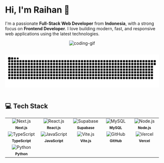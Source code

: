 # Hi, I'm Raihan 👋
I'm a passionate **Full-Stack Web Developer** from **Indonesia**, with a strong focus on **Frontend Developer**. I love building modern, fast, and responsive web applications using the latest technologies.
<div align="center">
  <img src="https://res.cloudinary.com/superfolio/image/upload/v1620689979/68747470733a2f2f692e70696e696d672e636f6d2f6f726967696e616c732f63362f33332f63322f63363333633230656465383266306530636564376435373064626533613166332e676966_yjuh2s.gif" width="1000" alt="coding-gif" />
</div>
<hr style="height:0px; border:none; background-color:#ccc;" />

![snake gif](https://github.com/hianasraihan/hianasraihan/blob/output/github-contribution-grid-snake.svg)
<hr style="height:0px; border:none; background-color:#ccc;" />

## 💻 Tech Stack

<table>
  <tr>
    <td align="center" width="120">
      <img src="https://cdn.jsdelivr.net/gh/devicons/devicon/icons/nextjs/nextjs-original-wordmark.svg" height="40" alt="Next.js" /><br/>
      <sub><b>Next.js</b></sub>
    </td>
    <td align="center" width="120">
      <img src="https://cdn.jsdelivr.net/gh/devicons/devicon/icons/react/react-original.svg" height="40" alt="React.js" /><br/>
      <sub><b>React.js</b></sub>
    </td>
    <td align="center" width="120">
      <img src="https://cdn.jsdelivr.net/gh/devicons/devicon/icons/supabase/supabase-original.svg" height="40" alt="Supabase" /><br/>
      <sub><b>Supabase</b></sub>
    </td>
    <td align="center" width="120">
      <img src="https://cdn.jsdelivr.net/gh/devicons/devicon/icons/mysql/mysql-original.svg" height="40" alt="MySQL" /><br/>
      <sub><b>MySQL</b></sub>
    </td>
    <td align="center" width="120">
      <img src="https://cdn.jsdelivr.net/gh/devicons/devicon/icons/nodejs/nodejs-original.svg" height="40" alt="Node.js" /><br/>
      <sub><b>Node.js</b></sub>
    </td>
  </tr>
  <tr>
    <td align="center" width="120">
      <img src="https://cdn.jsdelivr.net/gh/devicons/devicon/icons/typescript/typescript-original.svg" height="40" alt="TypeScript" /><br/>
      <sub><b>TypeScript</b></sub>
    </td>
    <td align="center" width="120">
      <img src="https://cdn.jsdelivr.net/gh/devicons/devicon/icons/javascript/javascript-original.svg" height="40" alt="JavaScript" /><br/>
      <sub><b>JavaScript</b></sub>
    </td>
    <td align="center" width="120">
      <img src="https://cdn.jsdelivr.net/gh/devicons/devicon/icons/vite/vite-original.svg" height="40" alt="Vite.js" /><br/>
      <sub><b>Vite.js</b></sub>
    </td>
    <td align="center" width="120">
      <img src="https://cdn.jsdelivr.net/gh/devicons/devicon/icons/github/github-original.svg" height="40" alt="GitHub" /><br/>
      <sub><b>GitHub</b></sub>
    </td>
    <td align="center" width="120">
      <img src="https://cdn.jsdelivr.net/gh/devicons/devicon/icons/vercel/vercel-original.svg" height="40" alt="Vercel" /><br/>
      <sub><b>Vercel</b></sub>
    </td>
  </tr>
  <tr>
    <td align="center" width="120">
      <img src="https://cdn.jsdelivr.net/gh/devicons/devicon/icons/python/python-original.svg" height="40" alt="Python" /><br/>
      <sub><b>Python</b></sub>
    </td>
  </tr>
</table>
